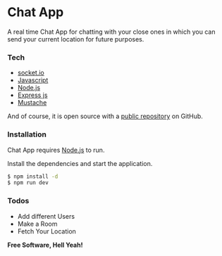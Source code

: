 # Chat  App

A real time Chat App for chatting with your close ones in which you can send your current location for future purposes.

### Tech
  - [socket.io](https://www.npmjs.com/package/socket.io)
  - [Javascript](https://www.javascript.com/)
  - [Node.js](https://nodejs.org/en/)
  - [Express js](https://expressjs.com/)
  - [Mustache](https://www.npmjs.com/package/mustache)
  
And of course, it is open source with a [public repository](https://github.com/shivam12prakash/chat-app)
 on GitHub.

### Installation

Chat App requires [Node.js](https://nodejs.org/) to run.

Install the dependencies and start the application.

```sh
$ npm install -d
$ npm run dev
```

### Todos

 - Add different Users
 - Make a Room
 - Fetch Your Location

**Free Software, Hell Yeah!**
